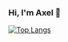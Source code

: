 ### Hi, I'm Axel 👋
[![Top Langs](https://github-readme-stats.vercel.app/api/top-langs/?username=axelborgmo&layout=compact)](https://github.com/axelborgmo/github-readme-stats)
